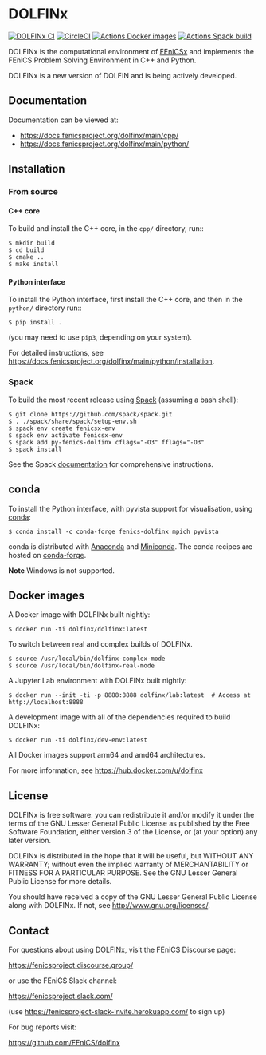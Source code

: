 # DOLFINx

[![DOLFINx CI](https://github.com/FEniCS/dolfinx/actions/workflows/ccpp.yml/badge.svg)](https://github.com/FEniCS/dolfinx/actions/workflows/ccpp.yml)
[![CircleCI](https://circleci.com/gh/FEniCS/dolfinx.svg?style=shield)](https://circleci.com/gh/FEniCS/dolfinx)
[![Actions Docker images](https://github.com/FEniCS/dolfinx/actions/workflows/docker.yml/badge.svg)](https://github.com/FEniCS/dolfinx/actions/workflows/docker.yml)
[![Actions Spack build](https://github.com/FEniCS/dolfinx/actions/workflows/spack.yml/badge.svg)](https://github.com/FEniCS/dolfinx/actions/workflows/spack.yml)

DOLFINx is the computational environment of
[FEniCSx](https://fenicsproject.org) and implements the FEniCS Problem
Solving Environment in C++ and Python.

DOLFINx is a new version of DOLFIN and is being actively developed.


## Documentation

Documentation can be viewed at:

- https://docs.fenicsproject.org/dolfinx/main/cpp/
- https://docs.fenicsproject.org/dolfinx/main/python/

## Installation

### From source

#### C++ core

To build and install the C++ core, in the ``cpp/`` directory, run::
```shell
$ mkdir build
$ cd build
$ cmake ..
$ make install
```

#### Python interface

To install the Python interface, first install the C++ core, and then
in the ``python/`` directory run::
```shell
$ pip install .
```
(you may need to use ``pip3``, depending on your system).

For detailed instructions, see
https://docs.fenicsproject.org/dolfinx/main/python/installation.


### Spack

To build the most recent release using
[Spack](https://spack.readthedocs.io/) (assuming a bash shell):
```shell
$ git clone https://github.com/spack/spack.git
$ . ./spack/share/spack/setup-env.sh
$ spack env create fenicsx-env
$ spack env activate fenicsx-env
$ spack add py-fenics-dolfinx cflags="-O3" fflags="-O3"
$ spack install
```
See the Spack [documentation](https://spack.readthedocs.io/) for
comprehensive instructions.


## conda

To install the Python interface, with pyvista support for visualisation,
using [conda](https://conda.io):
```shell
$ conda install -c conda-forge fenics-dolfinx mpich pyvista
```
conda is distributed with [Anaconda](https://www.anaconda.com/) and
[Miniconda](https://docs.conda.io/en/latest/miniconda.html). The conda
recipes are hosted on
[conda-forge](https://github.com/conda-forge/fenics-dolfinx-feedstock).

**Note**
Windows is not supported.


## Docker images

A Docker image with DOLFINx built nightly:
```shell
$ docker run -ti dolfinx/dolfinx:latest
```

To switch between real and complex builds of DOLFINx.
```shell
$ source /usr/local/bin/dolfinx-complex-mode
$ source /usr/local/bin/dolfinx-real-mode
```

A Jupyter Lab environment with DOLFINx built nightly:
```shell
$ docker run --init -ti -p 8888:8888 dolfinx/lab:latest  # Access at http://localhost:8888
```

A development image with all of the dependencies required
to build DOLFINx:
```shell
$ docker run -ti dolfinx/dev-env:latest
```

All Docker images support arm64 and amd64 architectures.

For more information, see https://hub.docker.com/u/dolfinx


## License

DOLFINx is free software: you can redistribute it and/or modify it
under the terms of the GNU Lesser General Public License as published
by the Free Software Foundation, either version 3 of the License, or
(at your option) any later version.

DOLFINx is distributed in the hope that it will be useful, but
WITHOUT ANY WARRANTY; without even the implied warranty of
MERCHANTABILITY or FITNESS FOR A PARTICULAR PURPOSE. See the GNU
Lesser General Public License for more details.

You should have received a copy of the GNU Lesser General Public
License along with DOLFINx. If not, see
<http://www.gnu.org/licenses/>.


## Contact

For questions about using DOLFINx, visit the FEniCS Discourse page:

https://fenicsproject.discourse.group/

or use the FEniCS Slack channel:

https://fenicsproject.slack.com/

(use https://fenicsproject-slack-invite.herokuapp.com/ to sign up)

For bug reports visit:

https://github.com/FEniCS/dolfinx
